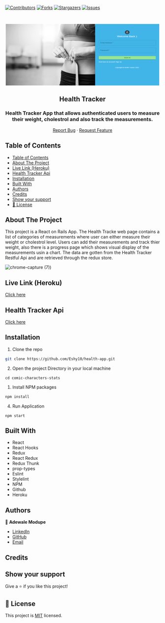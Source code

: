 [![Contributors][contributors-shield]][contributors-url]
[![Forks][forks-shield]][forks-url]
[![Stargazers][stars-shield]][stars-url]
[![Issues][issues-shield]][issues-url]

<!-- PROJECT LOGO -->

<br />
<p align="center">
   <a href="https://github.com/Eshy10/Eshy10/health-app">
    <p align="center"> <img src="./public/tracker-img.png" alt="React-logo" width="500" height="200"> </p>
  </a>
  <h2 align="center">Health Tracker</h2>
  <h3 align="center">Health Tracker App that allows authenticated users to measure their weight, cholestrol and also track the measurements.
</h3>

  <p align="center">
    <a href="https://github.com/Eshy10/Eshy10/health-app/issues">Report Bug</a>
    · 
    <a href="https://github.com/Eshy10/Eshy10/health-app/issues">Request Feature</a>
  </p>
</p>

<!-- TABLE OF CONTENTS -->
## Table of Contents

- [Table of Contents](#table-of-contents)
- [About The Project](#about-the-project)
- [Live Link (Heroku)](#live-link-heroku)
- [Health Tracker Api](#health-tracker-api)
- [Installation](#installation)
- [Built With](#built-with)
- [Authors](#authors)
- [Credits](#credits)
- [Show your support](#show-your-support)
- [📝 License](#-license)

<!-- ABOUT THE PROJECT -->
## About The Project

This project is a React on Rails App. The Health Tracke web page contains a list of categories of measurements where user can either measure their weight or cholestrol level. Users can add their measurements and track thier weight, also there is a progress page which shows visual display of the measurements usin a chart. The data are gotten from the Health Tracker Restful Api and are retrieved through the redux store.

![chrome-capture (7)](https://user-images.githubusercontent.com/52670459/95810459-ece0ff80-0d08-11eb-87c1-b362eb2e35cf.gif))

<!-- Live Link (Heroku) -->

## Live Link (Heroku)

[Click here](  https://healttrackx.herokuapp.com/)

<!-- Resource -->

## Health Tracker Api
[Click here]( https://github.com/Eshy10/health-app-api)


<!-- INSTALLATION -->

## Installation

1. Clone the repo
```sh
git clone https://github.com/Eshy10/health-app.git
```
2. Open the project Directory in your local machine
```
cd comic-characters-stats
```
1. Install NPM packages
```sh
npm install
```
4. Run Application
```JS
npm start
```
<!-- BUILD WITH -->

## Built With

- React
- React Hooks
- Redux
- React Redux
- Redux Thunk
- prop-types
- Eslint
- Stylelint
- NPM
- Github
- Heroku

<!-- CONTACT -->
## Authors

👤 **Adewale Modupe** 
    
- [LinkedIn](https://www.linkedin.com/in/adewale-adeshola/)
- [GitHub](https://github.com/Eshy10)
- [Email](adewalebose15@gmail.com)

## Credits


## Show your support

Give a ⭐️ if you like this project!

<!-- MARKDOWN LINKS & IMAGES -->
<!-- https://www.markdownguide.org/basic-syntax/#reference-style-links -->
[contributors-shield]: https://img.shields.io/github/contributors/Eshy10/health-app.svg?style=flat-square
[contributors-url]: https://github.com/Eshy10/health-app/graphs/contributors
[forks-shield]: https://img.shields.io/github/forks/Eshy10/health-app.svg?style=flat-square
[forks-url]: https://github.com/Eshy10/health-app/network/members
[stars-shield]: https://img.shields.io/github/stars/Eshy10/health-app.svg?style=flat-square
[stars-url]: https://github.com/Eshy10/health-app/stargazers
[issues-shield]: https://img.shields.io/github/issues/Eshy10/health-app.svg?style=flat-square
[issues-url]: https://github.com/health-app/issues

## 📝 License

This project is [MIT](https://opensource.org/licenses/MIT) licensed.

